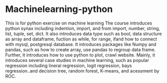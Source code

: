 # Machinelearning-python
This is for python exercise on machine learning 
The course introduces python synax including indention, import, and from import, number, string, list, tuple, set, dict.
It also introduces data type such as bool, data structure as array and dataframe, fuction as while, for range, ifand how to connect with mysql, postgresql database.
It introduces packages like Numpy and pandas, such as how to create array, use pandas to regroup data frame.
Further, it introduces how to use python to plot, crawl website.
Mainly, it introduces several case studies in machine learning, such as popular regression including lineral regression, logit regression, bays regression..and decision tree, random forest, K-means, and acessment by ROC. 


